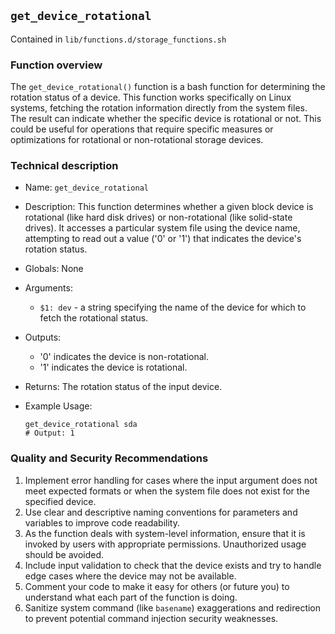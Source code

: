 ## `get_device_rotational`

Contained in `lib/functions.d/storage_functions.sh`

### Function overview

The `get_device_rotational()` function is a bash function for determining the rotation status of a device. This function works specifically on Linux systems, fetching the rotation information directly from the system files. The result can indicate whether the specific device is rotational or not. This could be useful for operations that require specific measures or optimizations for rotational or non-rotational storage devices.


### Technical description

- Name: `get_device_rotational`
- Description: This function determines whether a given block device is rotational (like hard disk drives) or non-rotational (like solid-state drives). It accesses a particular system file using the device name, attempting to read out a value ('0' or '1') that indicates the device's rotation status.
    
- Globals: None
    
- Arguments: 
    - `$1: dev` - a string specifying the name of the device for which to fetch the rotational status.

- Outputs: 
    - '0' indicates the device is non-rotational.
    - '1' indicates the device is rotational.
   

- Returns: The rotation status of the input device.

- Example Usage:
    ```
    get_device_rotational sda
    # Output: 1
    ```

### Quality and Security Recommendations

1. Implement error handling for cases where the input argument does not meet expected formats or when the system file does not exist for the specified device.
2. Use clear and descriptive naming conventions for parameters and variables to improve code readability.
3. As the function deals with system-level information, ensure that it is invoked by users with appropriate permissions. Unauthorized usage should be avoided.
4. Include input validation to check that the device exists and try to handle edge cases where the device may not be available.  
5. Comment your code to make it easy for others (or future you) to understand what each part of the function is doing.
6. Sanitize system command (like `basename`) exaggerations and redirection to prevent potential command injection security weaknesses.


